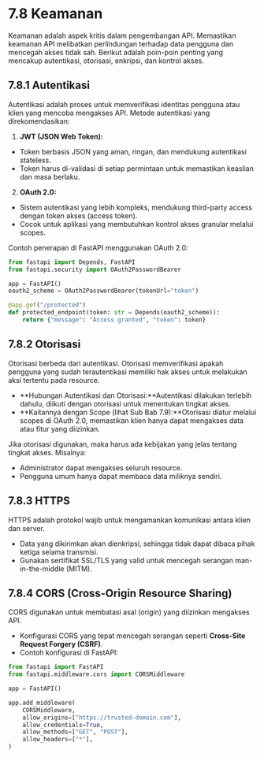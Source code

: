# 7.8 Keamanan

Keamanan adalah aspek kritis dalam pengembangan API. Memastikan keamanan API melibatkan perlindungan terhadap data pengguna dan mencegah akses tidak sah. Berikut adalah poin-poin penting yang mencakup autentikasi, otorisasi, enkripsi, dan kontrol akses.

## 7.8.1 Autentikasi

Autentikasi adalah proses untuk memverifikasi identitas pengguna atau klien yang mencoba mengakses API. Metode autentikasi yang direkomendasikan:

1. **JWT (JSON Web Token):**
- Token berbasis JSON yang aman, ringan, dan mendukung autentikasi stateless.
- Token harus di-validasi di setiap permintaan untuk memastikan keaslian dan masa berlaku.
2. **OAuth 2.0:**
- Sistem autentikasi yang lebih kompleks, mendukung third-party access dengan token akses (access token).
- Cocok untuk aplikasi yang membutuhkan kontrol akses granular melalui scopes.

Contoh penerapan di FastAPI menggunakan OAuth 2.0:

```python
from fastapi import Depends, FastAPI
from fastapi.security import OAuth2PasswordBearer

app = FastAPI()
oauth2_scheme = OAuth2PasswordBearer(tokenUrl="token")

@app.get("/protected")
def protected_endpoint(token: str = Depends(oauth2_scheme)):
    return {"message": "Access granted", "token": token}
```

## 7.8.2 Otorisasi

Otorisasi berbeda dari autentikasi. Otorisasi memverifikasi apakah pengguna yang sudah terautentikasi memiliki hak akses untuk melakukan aksi tertentu pada resource.

- **Hubungan Autentikasi dan Otorisasi:**Autentikasi dilakukan terlebih dahulu, diikuti dengan otorisasi untuk menentukan tingkat akses.
- **Kaitannya dengan Scope (lihat Sub Bab 7.9):**Otorisasi diatur melalui scopes di OAuth 2.0, memastikan klien hanya dapat mengakses data atau fitur yang diizinkan.

Jika otorisasi digunakan, maka harus ada kebijakan yang jelas tentang tingkat akses. Misalnya:

- Administrator dapat mengakses seluruh resource.
- Pengguna umum hanya dapat membaca data miliknya sendiri.

## 7.8.3 HTTPS

HTTPS adalah protokol wajib untuk mengamankan komunikasi antara klien dan server.

- Data yang dikirimkan akan dienkripsi, sehingga tidak dapat dibaca pihak ketiga selama transmisi.
- Gunakan sertifikat SSL/TLS yang valid untuk mencegah serangan man-in-the-middle (MITM).

## 7.8.4 CORS (Cross-Origin Resource Sharing)

CORS digunakan untuk membatasi asal (origin) yang diizinkan mengakses API.

- Konfigurasi CORS yang tepat mencegah serangan seperti **Cross-Site Request Forgery (CSRF)**.
- Contoh konfigurasi di FastAPI:

```python
from fastapi import FastAPI
from fastapi.middleware.cors import CORSMiddleware

app = FastAPI()

app.add_middleware(
    CORSMiddleware,
    allow_origins=["https://trusted-domain.com"],
    allow_credentials=True,
    allow_methods=["GET", "POST"],
    allow_headers=["*"],
)
```